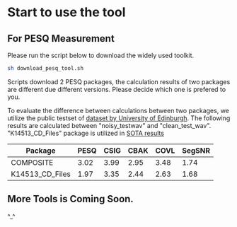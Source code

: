 # Start to use the tool

## For PESQ Measurement

Please run the script below to download the widely used toolkit.

```bash
sh download_pesq_tool.sh
```

Scripts download 2 PESQ packages, the calculation results of two packages are different due different versions. Please decide which one is prefered to you.

To evaluate the difference between calculations between two packages, we utilize the public testset of [dataset by University of Edinburgh](https://datashare.is.ed.ac.uk/handle/10283/1942). The following results are calculated between "noisy_testwav" and "clean_test_wav". "K14513_CD_Files" package is utilized in [SOTA results](https://github.com/nanahou/Awesome-Speech-Enhancement/#SOTA)

|Package|PESQ|CSIG|CBAK|COVL|SegSNR|
|----|----|----|----|----|----|
|COMPOSITE|3.02|3.99|2.95|3.48|1.74|
|K14513_CD_Files|1.97|3.35|2.44|2.63|1.68|

## More Tools is Coming Soon.

^_^